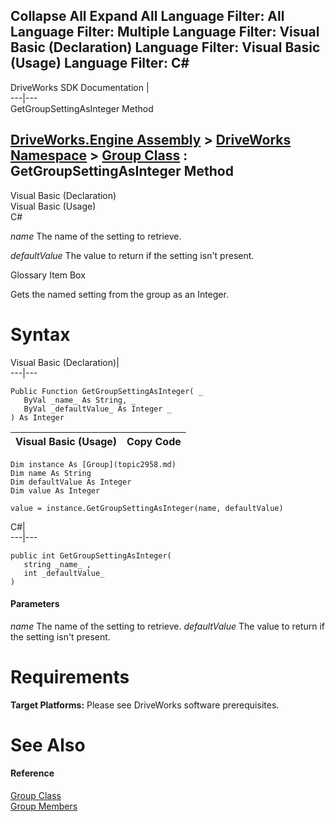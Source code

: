 Collapse All Expand All Language Filter: All  Language Filter: Multiple  Language Filter: Visual Basic (Declaration) Language Filter: Visual Basic (Usage) Language Filter: C#  
---  
DriveWorks SDK Documentation  |   
---|---  
GetGroupSettingAsInteger Method   
  
[DriveWorks.Engine Assembly](topic2156.md) > [DriveWorks Namespace](topic2159.md) > [Group Class](topic2958.md) : GetGroupSettingAsInteger Method  
---  
  
Visual Basic (Declaration)    
Visual Basic (Usage)    
C# 

_name_
    The name of the setting to retrieve.

_defaultValue_
    The value to return if the setting isn't present.

Glossary Item Box

Gets the named setting from the group as an Integer. 

# Syntax

Visual Basic (Declaration)|   
---|---  
      
    
    Public Function GetGroupSettingAsInteger( _
       ByVal _name_ As String, _
       ByVal _defaultValue_ As Integer _
    ) As Integer  
  
Visual Basic (Usage)| Copy Code  
---|---  
      
    
    Dim instance As [Group](topic2958.md)
    Dim name As String
    Dim defaultValue As Integer
    Dim value As Integer
     
    value = instance.GetGroupSettingAsInteger(name, defaultValue)  
  
C#|   
---|---  
      
    
    public int GetGroupSettingAsInteger( 
       string _name_ ,
       int _defaultValue_
    )  
  
#### Parameters

 _name_
    The name of the setting to retrieve.
_defaultValue_
    The value to return if the setting isn't present.

# Requirements

**Target Platforms:** Please see DriveWorks software prerequisites.

# See Also

#### Reference

[Group Class](topic2958.md)   
[Group Members](topic2959.md)



